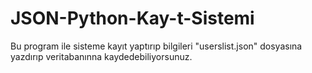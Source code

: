 # JSON-Python-Kay-t-Sistemi
Bu program ile sisteme kayıt yaptırıp bilgileri "userslist.json" dosyasına yazdırıp veritabanınna kaydedebiliyorsunuz.
